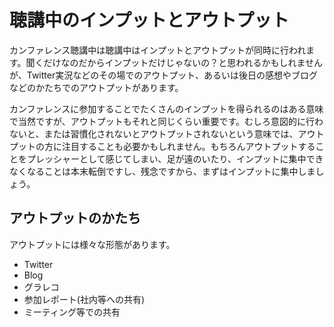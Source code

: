 # 聴講中のインプットとアウトプット

カンファレンス聴講中は聴講中はインプットとアウトプットが同時に行われます。聞くだけなのだからインプットだけじゃないの？と思われるかもしれませんが、Twitter実況などのその場でのアウトプット、あるいは後日の感想やブログなどのかたちでのアウトプットがあります。

カンファレンスに参加することでたくさんのインプットを得られるのはある意味で当然ですが、アウトプットもそれと同じくらい重要です。むしろ意図的に行わないと、または習慣化されないとアウトプットされないという意味では、アウトプットの方に注目することも必要かもしれません。もちろんアウトプットすることをプレッシャーとして感じてしまい、足が遠のいたり、インプットに集中できなくなることは本末転倒ですし、残念ですから、まずはインプットに集中しましょう。

## アウトプットのかたち
アウトプットには様々な形態があります。

* Twitter
* Blog
* グラレコ
* 参加レポート(社内等への共有)
* ミーティング等での共有